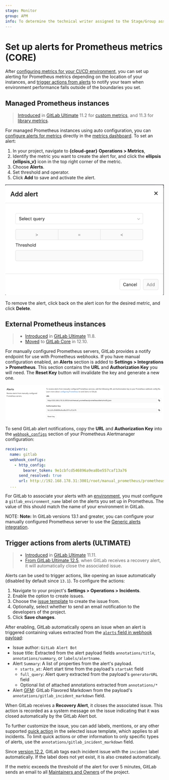 ```yaml
---
stage: Monitor
group: APM
info: To determine the technical writer assigned to the Stage/Group associated with this page, see https://about.gitlab.com/handbook/engineering/ux/technical-writing/#designated-technical-writers
---
```


# Set up alerts for Prometheus metrics **(CORE)**

After [configuring metrics for your CI/CD environment](index.md), you can set up
alerting for Prometheus metrics depending on the location of your instances, and
[trigger actions from alerts](#trigger-actions-from-alerts-ultimate) to notify
your team when environment performance falls outside of the boundaries you set.

## Managed Prometheus instances

> [Introduced](https://gitlab.com/gitlab-org/gitlab/-/merge_requests/6590) in [GitLab Ultimate](https://about.gitlab.com/pricing/) 11.2 for [custom metrics](index.md#adding-custom-metrics), and 11.3 for [library metrics](../../user/project/integrations/prometheus_library/metrics.md).

For managed Prometheus instances using auto configuration, you can
[configure alerts for metrics](index.md#adding-custom-metrics) directly in the
[metrics dashboard](index.md). To set an alert:

1. In your project, navigate to **{cloud-gear}** **Operations > Metrics**,
1. Identify the metric you want to create the alert for, and click the
   **ellipsis** **{ellipsis_v}** icon in the top right corner of the metric.
1. Choose **Alerts**.
1. Set threshold and operator.
1. Click **Add** to save and activate the alert.

![Adding an alert](img/prometheus_alert.png)

To remove the alert, click back on the alert icon for the desired metric, and click **Delete**.

## External Prometheus instances

>- [Introduced](https://gitlab.com/gitlab-org/gitlab/-/issues/9258) in [GitLab Ultimate](https://about.gitlab.com/pricing/) 11.8.
>- [Moved](https://gitlab.com/gitlab-org/gitlab/-/issues/42640) to [GitLab Core](https://about.gitlab.com/pricing/) in 12.10.

For manually configured Prometheus servers, GitLab provides a notify endpoint for
use with Prometheus webhooks. If you have manual configuration enabled, an
**Alerts** section is added to **Settings > Integrations > Prometheus**.
This section contains the **URL** and **Authorization Key** you will need. The
**Reset Key** button will invalidate the key and generate a new one.

![Prometheus service configuration of Alerts](img/prometheus_service_alerts.png)

To send GitLab alert notifications, copy the **URL** and **Authorization Key** into the
[`webhook_configs`](https://prometheus.io/docs/alerting/latest/configuration/#webhook_config)
section of your Prometheus Alertmanager configuration:

```yaml
receivers:
  name: gitlab
  webhook_configs:
    - http_config:
        bearer_token: 9e1cbfcd546896a9ea8be557caf13a76
      send_resolved: true
      url: http://192.168.178.31:3001/root/manual_prometheus/prometheus/alerts/notify.json
  ...
```

For GitLab to associate your alerts with an [environment](../../ci/environments/index.md),
you must configure a `gitlab_environment_name` label on the alerts you set up in
Prometheus. The value of this should match the name of your environment in GitLab.

NOTE: **Note:**
In GitLab versions 13.1 and greater, you can configure your manually configured
Prometheus server to use the
[Generic alerts integration](../../user/project/integrations/generic_alerts.md).

## Trigger actions from alerts **(ULTIMATE)**

>- [Introduced](https://gitlab.com/gitlab-org/gitlab/-/issues/4925) in [GitLab Ultimate](https://about.gitlab.com/pricing/) 11.11.
>- [From GitLab Ultimate 12.5](https://gitlab.com/gitlab-org/gitlab/-/issues/13401), when GitLab receives a recovery alert, it will automatically close the associated issue.

Alerts can be used to trigger actions, like opening an issue automatically
(disabled by default since `13.1`). To configure the actions:

1. Navigate to your project's **Settings > Operations > Incidents**.
1. Enable the option to create issues.
1. Choose the [issue template](../../user/project/description_templates.md) to create the issue from.
1. Optionally, select whether to send an email notification to the developers of the project.
1. Click **Save changes**.

After enabling, GitLab automatically opens an issue when an alert is triggered containing
values extracted from the [`alerts` field in webhook payload](https://prometheus.io/docs/alerting/latest/configuration/#webhook_config):

- Issue author: `GitLab Alert Bot`
- Issue title: Extracted from the alert payload fields `annotations/title`, `annotations/summary`, or `labels/alertname`.
- Alert `Summary`: A list of properties from the alert's payload.
  - `starts_at`: Alert start time from the payload's `startsAt` field
  - `full_query`: Alert query extracted from the payload's `generatorURL` field
  - Optional list of attached annotations extracted from `annotations/*`
- Alert [GFM](../../user/markdown.md): GitLab Flavored Markdown from the payload's `annotations/gitlab_incident_markdown` field.

When GitLab receives a **Recovery Alert**, it closes the associated issue.
This action is recorded as a system message on the issue indicating that it
was closed automatically by the GitLab Alert bot.

To further customize the issue, you can add labels, mentions, or any other supported
[quick action](../../user/project/quick_actions.md) in the selected issue template,
which applies to all incidents. To limit quick actions or other information to
only specific types of alerts, use the `annotations/gitlab_incident_markdown` field.

Since [version 12.2](https://gitlab.com/gitlab-org/gitlab-foss/-/issues/63373),
GitLab tags each incident issue with the `incident` label automatically. If the label
does not yet exist, it is also created automatically.

If the metric exceeds the threshold of the alert for over 5 minutes, GitLab sends
an email to all [Maintainers and Owners](../../user/permissions.md#project-members-permissions)
of the project.
